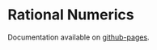 # Rational Numerics
Documentation available on [github-pages](https://c-ohle.github.io/RationalNumerics/).
